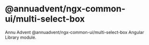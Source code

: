 
# @annuadvent/ngx-common-ui/multi-select-box

Annu Advent @annuadvent/ngx-common-ui/multi-select-box Angular Library module.
